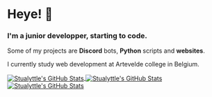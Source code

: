 # Heye! 👋
### I'm a junior developper, starting to code.
Some of my projects are **Discord** bots, **Python** scripts and **websites**.

I currently study web development at Artevelde college in Belgium.

<a href="https://www.stualyttle.com">
  <img align="center" src="https://github-readme-stats.vercel.app/api/top-langs/?username=Stualyttle&layout=compact&bg_color=1d1f21" alt="Stualyttle's GitHub Stats"  />
</a>
<a href="https://www.stualyttle.com">
  <img align="center" src="https://github-readme-stats.vercel.app/api?username=Stualyttle&bg_color=1d1f21" alt="Stualyttle's GitHub Stats" />
</a>
<a href="https://www.stualyttle.com">
  <img align="center" src="https://github-readme-stats.vercel.app/api/wakatime?username=Stualyttle" alt="Stualyttle's GitHub Stats" />
</a>

